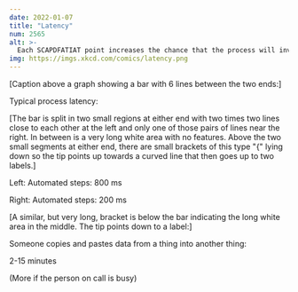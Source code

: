 ```yaml
---
date: 2022-01-07
title: "Latency"
num: 2565
alt: >-
  Each SCAPDFATIAT point increases the chance that the process will involve the phrase 'by the next business day.'
img: https://imgs.xkcd.com/comics/latency.png
---
```

[Caption above a graph showing a bar with 6 lines between the two ends:]

Typical process latency:

[The bar is split in two small regions at either end with two times two lines close to each other at the left and only one of those pairs of lines near the right. In between is a very long white area with no features. Above the two small segments at either end, there are small brackets of this type "{" lying down so the tip points up towards a curved line that then goes up to two labels.]

Left: Automated steps: 800 ms

Right: Automated steps: 200 ms

[A similar, but very long, bracket is below the bar indicating the long white area in the middle. The tip points down to a label:]

Someone copies and pastes data from a thing into another thing:

2-15 minutes

(More if the person on call is busy)